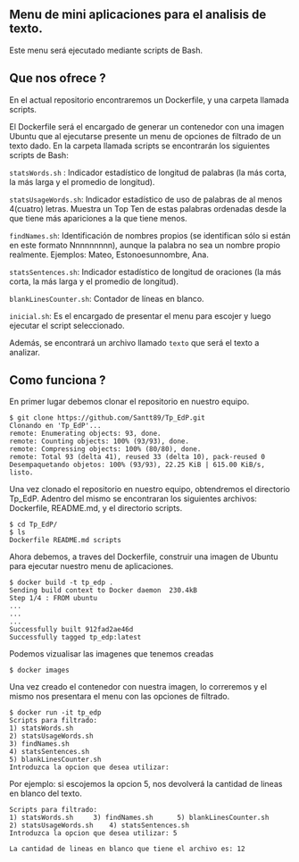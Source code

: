 ## Menu de mini aplicaciones para el analisis de texto.

Este menu será ejecutado mediante scripts de Bash.

## Que nos ofrece ?

En el actual repositorio encontraremos un Dockerfile, y una carpeta llamada scripts.

El Dockerfile será el encargado de generar un contenedor con una imagen Ubuntu que al ejecutarse presente un menu de opciones de filtrado de un texto dado.
En la carpeta llamada scripts se encontrarán los siguientes scripts de Bash:


`statsWords.sh` : Indicador estadístico de longitud de palabras (la más corta, la más larga y el
promedio de longitud).

`statsUsageWords.sh`: Indicador estadístico de uso de palabras de al menos 4(cuatro)
letras. Muestra un Top Ten de estas palabras ordenadas desde la que tiene
más apariciones a la que tiene menos.

`findNames.sh`: Identificación de nombres propios (se identifican sólo si están en este formato
Nnnnnnnnn), aunque la palabra no sea un nombre propio realmente.
Ejemplos: Mateo, Estonoesunnombre, Ana.

`statsSentences.sh`: Indicador estadístico de longitud de oraciones (la más corta, la más larga y el
promedio de longitud).

`blankLinesCounter.sh`: Contador de líneas en blanco.

`inicial.sh`: Es el encargado de presentar el menu para escojer y luego ejecutar el script seleccionado.

Además, se encontrará un archivo llamado `texto` que será el texto a analizar.

## Como funciona ?

En primer lugar debemos clonar el repositorio en nuestro equipo.



    $ git clone https://github.com/Santt89/Tp_EdP.git
    Clonando en 'Tp_EdP'...
    remote: Enumerating objects: 93, done.
    remote: Counting objects: 100% (93/93), done.
    remote: Compressing objects: 100% (80/80), done.
    remote: Total 93 (delta 41), reused 33 (delta 10), pack-reused 0  
    Desempaquetando objetos: 100% (93/93), 22.25 KiB | 615.00 KiB/s, listo.
    
    
Una vez clonado el repositorio en nuestro equipo, obtendremos el directorio Tp_EdP. Adentro del mismo se encontraran los siguientes archivos: Dockerfile, README.md, y el directorio scripts.



    $ cd Tp_EdP/
    $ ls
    Dockerfile README.md scripts 
    
    
Ahora debemos, a traves del Dockerfile, construir una imagen de Ubuntu para ejecutar nuestro menu de aplicaciones.



    $ docker build -t tp_edp .
    Sending build context to Docker daemon  230.4kB
    Step 1/4 : FROM ubuntu
    ...
    ...
    ...
    Successfully built 912fad2ae46d
    Successfully tagged tp_edp:latest
    
    
Podemos vizualisar las imagenes que tenemos creadas

    $ docker images


Una vez creado el contenedor con nuestra imagen, lo correremos y el mismo nos presentara el menu con las opciones de filtrado.


    $ docker run -it tp_edp
    Scripts para filtrado: 
    1) statsWords.sh
    2) statsUsageWords.sh
    3) findNames.sh
    4) statsSentences.sh
    5) blankLinesCounter.sh
    Introduzca la opcion que desea utilizar:
    
    
 Por ejemplo: si escojemos la opcion 5, nos devolverá la cantidad de lineas en blanco del texto.
 
 

    Scripts para filtrado: 
    1) statsWords.sh	 3) findNames.sh	  5) blankLinesCounter.sh
    2) statsUsageWords.sh	 4) statsSentences.sh
    Introduzca la opcion que desea utilizar: 5
    
    La cantidad de lineas en blanco que tiene el archivo es: 12

 
 
 
 
    






    


  

